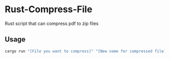 # Rust-Compress-File
Rust script that can compress pdf to zip files

## Usage

```sh
cargo run "[File you want to compress]" "[New name for compressed file]"
```

